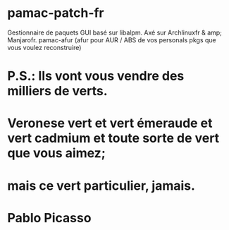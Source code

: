 # pamac-patch-fr
Gestionnaire de paquets GUI basé sur libalpm. Axé sur Archlinuxfr &amp; amp; Manjarofr. pamac-afur (afur pour AUR / ABS de vos personals pkgs que vous voulez reconstruire)

# P.S.: Ils vont vous vendre des milliers de verts.
# Veronese vert et vert émeraude et vert cadmium et toute sorte de vert que vous aimez; 
# mais ce vert particulier, jamais.
# **Pablo Picasso**
